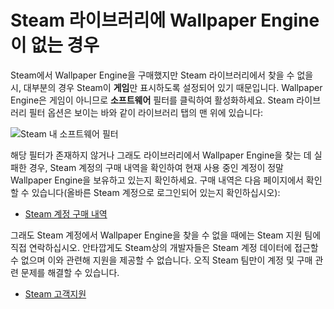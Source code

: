 # Steam 라이브러리에 Wallpaper Engine이 없는 경우

Steam에서 Wallpaper Engine을 구매했지만 Steam 라이브러리에서 찾을 수 없을 시, 대부분의 경우 Steam이 **게임**만 표시하도록 설정되어 있기 때문입니다. Wallpaper Engine은 게임이 아니므로 **소프트웨어** 필터를 클릭하여 활성화하세요. Steam 라이브러리 필터 옵션은 보이는 바와 같이 라이브러리 탭의 맨 위에 있습니다:

![Steam 내 소프트웨어 필터](/img/faq/gamesandsoftware.gif)

해당 필터가 존재하지 않거나 그래도 라이브러리에서 Wallpaper Engine을 찾는 데 실패한 경우, Steam 계정의 구매 내역을 확인하여 현재 사용 중인 계정이 정말 Wallpaper Engine을 보유하고 있는지 확인하세요. 구매 내역은 다음 페이지에서 확인할 수 있습니다(올바른 Steam 계정으로 로그인되어 있는지 확인하십시오):

* [Steam 계정 구매 내역](https://store.steampowered.com/account/history/)

그래도 Steam 계정에서 Wallpaper Engine을 찾을 수 없을 때에는 Steam 지원 팀에 직접 연락하십시오. 안타깝게도 Steam상의 개발자들은 Steam 계정 데이터에 접근할 수 없으며 이와 관련해 지원을 제공할 수 없습니다. 오직 Steam 팀만이 계정 및 구매 관련 문제를 해결할 수 있습니다.

* [Steam 고객지원](https://help.steampowered.com)